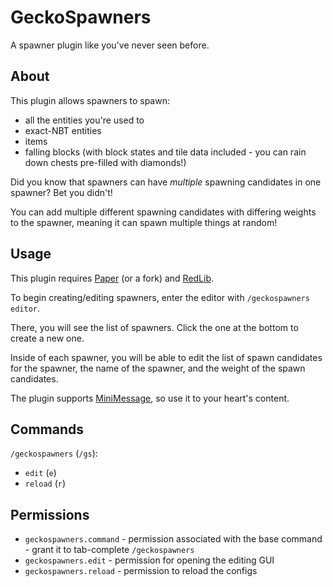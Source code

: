 # GeckoSpawners

A spawner plugin like you've never seen before.
## About

This plugin allows spawners to spawn:
* all the entities you're used to
* exact-NBT entities
* items
* falling blocks (with block states and tile data included - you can rain down chests pre-filled with diamonds!)

Did you know that spawners can have *multiple* spawning candidates in one spawner? Bet you didn't!

You can add multiple different spawning candidates with differing weights to the spawner, meaning it can spawn multiple things at random!

## Usage

This plugin requires [Paper](https://papermc.io/) (or a fork) and [RedLib](https://github.com/Redempt/RedLib/releases).

To begin creating/editing spawners, enter the editor with `/geckospawners editor`.

There, you will see the list of spawners. Click the one at the bottom to create a new one.

Inside of each spawner, you will be able to edit the list of spawn candidates for the spawner, the name of the spawner, and the weight of the spawn candidates.

The plugin supports [MiniMessage](https://docs.adventure.kyori.net/minimessage#format), so use it to your heart's content.

## Commands

`/geckospawners` (`/gs`):
* `edit` (`e`)
* `reload` (`r`)

## Permissions

* `geckospawners.command` - permission associated with the base command - grant it to tab-complete `/geckospawners`
* `geckospawners.edit` - permission for opening the editing GUI
* `geckospawners.reload` - permission to reload the configs
